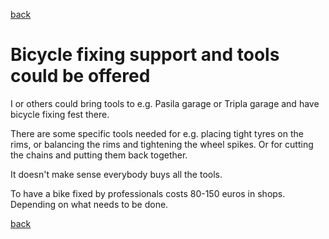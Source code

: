 [back](README.md)
# Bicycle fixing support and tools could be offered

I or others could bring tools to e.g. Pasila garage or Tripla garage and have bicycle fixing fest there.

There are some specific tools needed for e.g. placing tight tyres on the rims, or balancing the rims and tightening the wheel spikes.
Or for cutting the chains and putting them back together.

It doesn't make sense everybody buys all the tools.

To have a bike fixed by professionals costs 80-150 euros in shops. Depending on what needs to be done. 

[back](README.md)